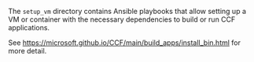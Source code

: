 The `setup_vm` directory contains Ansible playbooks that allow setting up a VM or container with the necessary dependencies to build or run CCF applications.

See https://microsoft.github.io/CCF/main/build_apps/install_bin.html for more detail.
